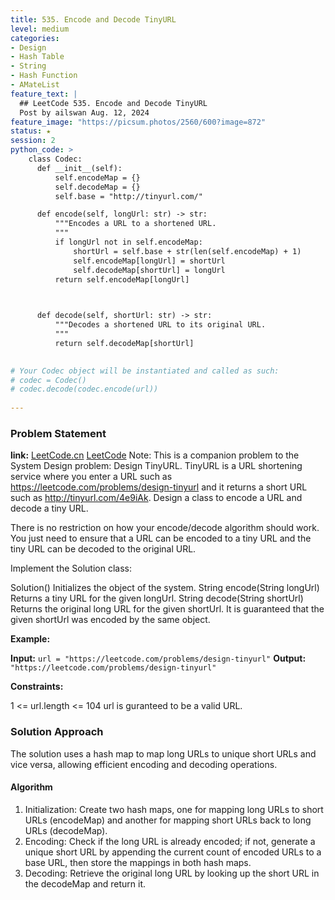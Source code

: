 ```yaml
---
title: 535. Encode and Decode TinyURL
level: medium
categories:
- Design
- Hash Table
- String
- Hash Function
- AMateList
feature_text: |
  ## LeetCode 535. Encode and Decode TinyURL
  Post by ailswan Aug. 12, 2024
feature_image: "https://picsum.photos/2560/600?image=872"
status: ★
session: 2
python_code: >
    class Codec:
      def __init__(self):
          self.encodeMap = {}
          self.decodeMap = {}
          self.base = "http://tinyurl.com/"

      def encode(self, longUrl: str) -> str:
          """Encodes a URL to a shortened URL.
          """
          if longUrl not in self.encodeMap:
              shortUrl = self.base + str(len(self.encodeMap) + 1)
              self.encodeMap[longUrl] = shortUrl
              self.decodeMap[shortUrl] = longUrl
          return self.encodeMap[longUrl]

          

      def decode(self, shortUrl: str) -> str:
          """Decodes a shortened URL to its original URL.
          """
          return self.decodeMap[shortUrl]
          

# Your Codec object will be instantiated and called as such:
# codec = Codec()
# codec.decode(codec.encode(url))
 
---
```


### Problem Statement
**link:**
[LeetCode.cn](https://leetcode.cn/problems/encode-and-decode-tinyurl/)
[LeetCode](https://leetcode.com/encode-and-decode-tinyurl/)
Note: This is a companion problem to the System Design problem: Design TinyURL.
TinyURL is a URL shortening service where you enter a URL such as https://leetcode.com/problems/design-tinyurl and it returns a short URL such as http://tinyurl.com/4e9iAk. Design a class to encode a URL and decode a tiny URL.

There is no restriction on how your encode/decode algorithm should work. You just need to ensure that a URL can be encoded to a tiny URL and the tiny URL can be decoded to the original URL.

Implement the Solution class:

Solution() Initializes the object of the system.
String encode(String longUrl) Returns a tiny URL for the given longUrl.
String decode(String shortUrl) Returns the original long URL for the given shortUrl. It is guaranteed that the given shortUrl was encoded by the same object.
 

**Example:**

**Input:** `url = "https://leetcode.com/problems/design-tinyurl"`
**Output:** `"https://leetcode.com/problems/design-tinyurl"`

**Constraints:**

1 <= url.length <= 104
url is guranteed to be a valid URL.
 
### Solution Approach
The solution uses a hash map to map long URLs to unique short URLs and vice versa, allowing efficient encoding and decoding operations.

#### Algorithm
1. Initialization: Create two hash maps, one for mapping long URLs to short URLs (encodeMap) and another for mapping short URLs back to long URLs (decodeMap).
2. Encoding: Check if the long URL is already encoded; if not, generate a unique short URL by appending the current count of encoded URLs to a base URL, then store the mappings in both hash maps.
3. Decoding: Retrieve the original long URL by looking up the short URL in the decodeMap and return it.